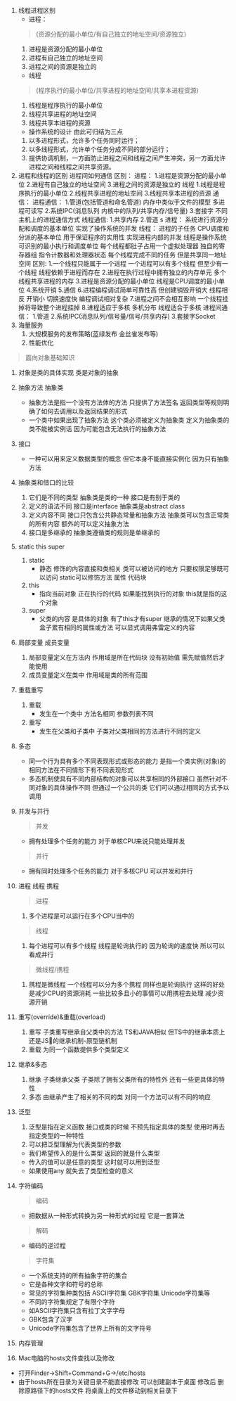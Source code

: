 1. 线程进程区别
    - 进程：
    > (资源分配的最小单位/有自己独立的地址空间/资源独立)
    1. 进程是资源分配的最小单位
    2. 进程有自己独立的地址空间
    3. 进程之间的资源是独立的
    - 线程
    > (程序执行的最小单位/共享进程的地址空间/共享本进程资源)
    1. 线程是程序执行的最小单位
    2. 线程共享进程的地址空间
    3. 线程共享本进程的资源
    - 操作系统的设计 由此可归结为三点
    1. 以多进程形式，允许多个任务同时运行；
    2. 以多线程形式，允许单个任务分成不同的部分运行；
    3. 提供协调机制，一方面防止进程之间和线程之间产生冲突，另一方面允许进程之间和线程之间共享资源。
1. 进程和线程的区别 进程间如何通信
    区别：
        进程：
            1.进程是资源分配的最小单位
            2.进程有自己独立的地址空间
            3.进程之间的资源是独立的
        线程
            1.线程是程序执行的最小单位
            2.线程共享进程的地址空间
            3.线程共享本进程的资源
    通信：
        进程通信：
            1.管道(包括管道和命名管道)
            内存中类似于文件的模型 多进程可读写
            2.系统IPC(消息队列 内核中的队列/共享内存/信号量)
            3.套接字 不同主机上的进程通信方式
        线程通信:
            1.共享内存
            2.管道
            s
    进程：
        系统进行资源分配和调度的基本单位 
        实现了操作系统的并发
    线程：
        进程的子任务 CPU调度和分派的基本单位
        用于保证程序的实用性 实现进程内部的并发
        线程是操作系统可识别的最小执行和调度单位
        每个线程都肚子占用一个虚拟处理器
        独自的寄存器组 指令计数器和处理器状态
        每个线程完成不同的任务
        但是共享同一地址空间
    区别:
        1.一个线程只能属于一个进程 一个进程可以有多个线程 但至少有一个线程 线程依赖于进程而存在
        2.进程在执行过程中拥有独立的内存单元 多个线程共享进程的内存
        3.进程是资源分配的最小单位 线程是CPU调度的最小单位
        4.系统开销
        5.通信
        6.进程编程调试简单可靠性高 但创建销毁开销大
        线程相反 开销小 切换速度快 编程调试相对复杂
        7.进程之间不会相互影响 一个线程挂掉将导致整个进程挂掉
        8.进程适应于多核 多机分布 线程适合于多核
    进程间通信：
        1.管道
        2.系统IPC(消息队列/信号量/信号/共享内存)
        3.套接字Socket
2. 海量服务
    1. 大规模服务的发布策略(蓝绿发布 金丝雀发布等)
    2. 性能优化
> 面向对象基础知识
1. 对象是类的具体实现 类是对象的抽象
2. 抽象方法 抽象类
    - 抽象方法是指一个没有方法体的方法 只提供了方法签名 返回类型等规则明确了如何去调用以及返回结果的形式
    - 一个类中如果出现了抽象方法 这个类必须被定义为抽象类 定义为抽象类的类不能被实例话 因为可能包含无法执行的抽象方法
3. 接口
    - 一种可以用来定义数据类型的概念 但它本身不能直接实例化 因为只有抽象方法 
4. 抽象类和借口的比较
    1. 它们是不同的类型 抽象类是类的一种 接口是有别于类的
    2. 定义的语法不同 接口是interface 抽象类是abstract class
    3. 定义内容不同 接口只包含公共静态常量和抽象方法 抽象类可以包含正常类的所有内容 额外的可以定义抽象方法
    4. 接口是多继承的 抽象类遵循类的规则是单继承的 
5. static this super
    1. static
        - 静态 修饰的内容直接和类相关 类可以被访问的地方 只要权限足够既可以访问 static可以修饰方法 属性 代码块
    2. this
        - 指向当前对象 正在执行的代码 如果能找到执行的对象 this就是指的这个对象
    3. super
        - 父类的内容 是具体的对象 有了this才有super 继承的情况下如果父类盒子累有相同的属性或方法 可以显式调用弗雷定义的内容
6. 局部变量 成员变量
    1. 局部变量定义在方法内 作用域是所在代码块 没有初始值 需先赋值然后才能使用
    2. 成员变量定义在类中 作用域是类的所有范围
7. 重载重写
    1. 重载
        - 发生在一个类中 方法名相同 参数列表不同
    2. 重写
        - 发生在父类和子类中 子类对父类相同的方法进行不同的定义
8. 多态
    - 同一个行为具有多个不同表现形式或形态的能力 是指一个类实例(对象)的相同方法在不同情形下有不同表现形式
    - 多态机制使具有不同内部结构的对象可以共享相同的外部接口 虽然针对不同对象的具体操作不同 但通过一个公共的类 它们可以通过相同的方式予以调用
9. 并发与并行
    > 并发
    - 拥有处理多个任务的能力 对于单核CPU来说只能处理并发
    > 并行
    - 拥有同时处理多个任务的能力 对于多核CPU 可以并发和并行
10. 进程 线程 携程
    > 进程
    1. 多个进程是可以运行在多个CPU当中的 
    > 线程
    1. 每个进程可以有多个线程 线程是轮询执行的 因为轮询的速度快 所以可以看成并行
    > 微线程/携程
    1. 携程是微线程 一个线程可以分为多个携程 同样也是轮询执行 这样的好处是减少CPU的资源消耗 一些比较多且小的事情可以用携程去处理 减少资源开销
11. 重写(override)&重载(overload)
    1. 重写 子类重写继承自父类中的方法 TS和JAVA相似 但TS中的继承本质上还是JS的继承机制-原型链机制
    2. 重载 为同一个函数提供多个类型定义
12. 继承&多态
    1. 继承 子类继承父类 子类除了拥有父类所有的特性外 还有一些更具体的特性
    2. 多态 由继承产生了相关的不同的类 对同一个方法可以有不同的响应
13. 泛型
    1. 泛型是指在定义函数 接口或类的时候 不预先指定具体的类型 使用时再去指定类型的一种特性
    2. 可以把泛型理解为代表类型的参数
    - 我们希望传入的是什么类型 返回的就是什么类型
    - 传入的值可以是任意的类型 这时就可以用到泛型
    - 如果使用any 就失去了类型检查的意义

1. 字符编码
    > 编码
    - 把数据从一种形式转换为另一种形式的过程 它是一套算法
    > 解码
    - 编码的逆过程
    > 字符集
    - 一个系统支持的所有抽象字符的集合
    - 它是各种文字和符号的总称 
    - 常见的字符集种类包括 ASCII字符集 GBK字符集 Unicode字符集等
    - 不同的字符集规定了有限个字符 
    - 如ASCII字符集只含有拉丁文字字母
    - GBK包含了汉字
    - Unicode字符集包含了世界上所有的文字符号
2. 内存管理

1. Mac电脑的hosts文件查找以及修改
- 打开Finder->Shift+Command+G->/etc/hosts
- 由于hosts所在目录为关键目录不能直接修改 可以创建副本于桌面 修改后 删除原路径下的hosts文件 将桌面上的文件移动到相关目录下
